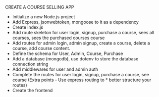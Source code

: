 CREATE A COURSE SELLING APP


* Initialize a new Node.js project
* Add Express, jsonwebtoken, mongoose to it as a dependency
* Create index.js
* Add route skeleton for user login, signup, purchase a course, sees all courses, sees the purchased courses course
* Add routes for admin login, admin signup, create a course, delete a course, add course content.
* Define the schema for User, Admin, Course, Purchase
* Add a database (mongodb), use dotenv to store the database connection string
* Add middlewares for user and admin auth
* Complete the routes for user login, signup, purchase a course, see course (Extra points - Use express routing to * better structure your routes)
* Create the frontend
